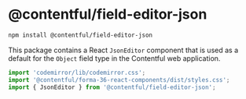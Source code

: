 # @contentful/field-editor-json

```bash
npm install @contentful/field-editor-json
```

This package contains a React `JsonEditor` component that is used as a default for the `Object` field type in the Contentful web application.

```js
import 'codemirror/lib/codemirror.css';
import '@contentful/forma-36-react-components/dist/styles.css';
import { JsonEditor } from '@contentful/field-editor-json';
```
